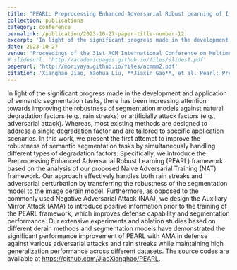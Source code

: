 ```yaml
---
title: "PEARL: Preprocessing Enhanced Adversarial Robust Learning of Image Deraining for Semantic Segmentation"
collection: publications
category: conference
permalink: /publication/2023-10-27-paper-title-number-12
excerpt: 'In light of the significant progress made in the development and application of semantic segmentation tasks, there has been increasing attention towards improving the robustness of segmentation models against natural degradation factors (e.g., rain streaks) or artificially attack factors (e.g., adversarial attack). Whereas, most existing methods are designed to address a single degradation factor and are tailored to specific application scenarios. ...'
date: 2023-10-27
venue: 'Proceedings of the 31st ACM International Conference on Multimedia (ACM MM)'
# slidesurl: 'http://academicpages.github.io/files/slides1.pdf'
paperurl: 'http://moriyaya.github.io/files/acmmm2.pdf'
citation: 'Xianghao Jiao, Yaohua Liu, **Jiaxin Gao**, et al. Pearl: Preprocessing enhanced adversarial robust learning of image deraining for semantic segmentation[C]//Proceedings of the 31st ACM International Conference on Multimedia. 2023: 8185-8194.'
---
```


In light of the significant progress made in the development and application of semantic segmentation tasks, there has been increasing attention towards improving the robustness of segmentation models against natural degradation factors (e.g., rain streaks) or artificially attack factors (e.g., adversarial attack). Whereas, most existing methods are designed to address a single degradation factor and are tailored to specific application scenarios. In this work, we present the first attempt to improve the robustness of semantic segmentation tasks by simultaneously handling different types of degradation factors. Specifically, we introduce the Preprocessing Enhanced Adversarial Robust Learning (PEARL) framework based on the analysis of our proposed Naive Adversarial Training (NAT) framework. Our approach effectively handles both rain streaks and adversarial perturbation by transferring the robustness of the segmentation model to the image derain model. Furthermore, as opposed to the commonly used Negative Adversarial Attack (NAA), we design the Auxiliary Mirror Attack (AMA) to introduce positive information prior to the training of the PEARL framework, which improves defense capability and segmentation performance. Our extensive experiments and ablation studies based on different derain methods and segmentation models have demonstrated the significant performance improvement of PEARL with AMA in defense against various adversarial attacks and rain streaks while maintaining high generalization performance across different datasets. The source codes are available at https://github.com/JiaoXianghao/PEARL.